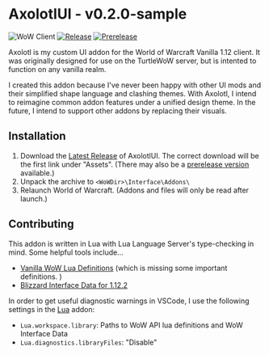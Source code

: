 # AxolotlUI - v0.2.0-sample
![WoW Client](https://img.shields.io/badge/wow_client-1.12.1_%22vanilla%22-blue)
[![Release](https://img.shields.io/github/v/release/ChionReverie/AxolotlUI)](https://github.com/ChionReverie/AxolotlUI/tags) 
[![Prerelease](https://img.shields.io/github/v/release/ChionReverie/AxolotlUI?include_prereleases&label=prerelease)](https://github.com/ChionReverie/AxolotlUI/tags)

Axolotl is my custom UI addon for the World of Warcraft Vanilla 1.12 client. It was originally designed for use on the TurtleWoW server, but is intented to function on any vanilla realm.

I created this addon because I've never been happy with other UI mods and their simplified shape language and clashing themes. With Axolotl, I intend to reimagine common addon features under a unified design theme. In the future, I intend to support other addons by replacing their visuals. 

## Installation
1. Download the [Latest Release](https://github.com/ChionReverie/AxolotlUI/releases/latest) of AxolotlUI. The correct download will be the first link under "Assets". (There may also be a [prerelease version](https://github.com/ChionReverie/AxolotlUI/releases) available.)
2. Unpack the archive to `<WoWDir>\Interface\Addons\`
3. Relaunch World of Warcraft. (Addons and files will only be read after launch.)

## Contributing
This addon is written in Lua with Lua Language Server's type-checking in mind. Some helpful tools include...
* [Vanilla WoW Lua Definitions](https://github.com/refaim/Vanilla-WoW-Lua-Definitions) (which is missing some important definitions. )
* [Blizzard Interface Data for 1.12.2](https://github.com/MOUZU/Blizzard-WoW-Interface/tree/master/1.12.1)

In order to get useful diagnostic warnings in VSCode, I use the following settings in the [Lua](https://marketplace.visualstudio.com/items?itemName=sumneko.lua) addon:
* `Lua.workspace.library`: Paths to WoW API lua definitions and WoW Interface Data
* `Lua.diagnostics.libraryFiles`: "Disable"
